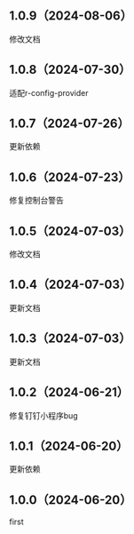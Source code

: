 ## 1.0.9（2024-08-06）
修改文档
## 1.0.8（2024-07-30）
适配r-config-provider
## 1.0.7（2024-07-26）
更新依赖
## 1.0.6（2024-07-23）
修复控制台警告
## 1.0.5（2024-07-03）
修改文档
## 1.0.4（2024-07-03）
更新文档
## 1.0.3（2024-07-03）
更新文档
## 1.0.2（2024-06-21）
修复钉钉小程序bug
## 1.0.1（2024-06-20）
更新依赖
## 1.0.0（2024-06-20）
first
